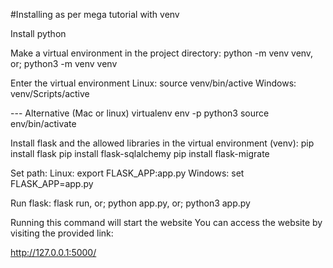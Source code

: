 #Installing as per mega tutorial with venv

Install python

Make a virtual environment in the project directory:
python -m venv venv, or;
python3 -m venv venv

Enter the virtual environment 
Linux: source venv/bin/active
Windows: venv/Scripts/active

--- Alternative (Mac or linux)
      virtualenv env -p python3
      source env/bin/activate


Install flask and the allowed libraries in the virtual environment (venv):
pip install flask
pip install flask-sqlalchemy
pip install flask-migrate

Set path:
Linux: export FLASK_APP:app.py
Windows: set FLASK_APP=app.py

Run flask:
flask run, or;
python app.py, or;
python3 app.py

Running this command will start the website
You can access the website by visiting the provided link:

http://127.0.0.1:5000/
